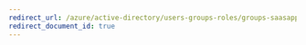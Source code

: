 ```yaml
---
redirect_url: /azure/active-directory/users-groups-roles/groups-saasapps
redirect_document_id: true
---
```

